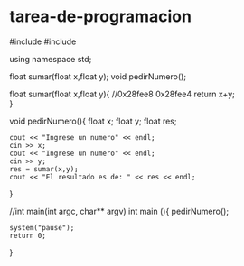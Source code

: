 # tarea-de-programacion

#include <iostream>
#include <cstdlib>

using namespace std;

float sumar(float x,float y);
void pedirNumero();


float sumar(float x,float y){              //0x28fee8 0x28fee4
	return x+y;                           
}

void pedirNumero(){
	float x;
	float y;
	float res;
	  
	cout << "Ingrese un numero" << endl;
	cin >> x;
	cout << "Ingrese un numero" << endl;
	cin >> y;
	res = sumar(x,y);
	cout << "El resultado es de: " << res << endl;
}

//int main(int argc, char** argv) 
int main (){
	pedirNumero();
	
	system("pause");
	return 0;
}
